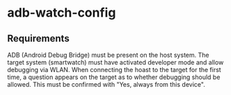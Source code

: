 # adb-watch-config


## Requirements
ADB (Android Debug Bridge) must be present on the host system. The target system (smartwatch) must have activated developer mode and allow debugging via WLAN. When connecting the hoast to the target for the first time, a question appears on the target as to whether debugging should be allowed. This must be confirmed with "Yes, always from this device".
